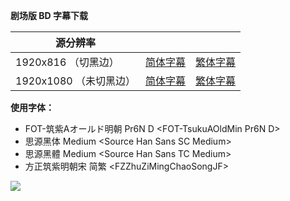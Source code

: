 **剧场版 BD 字幕下载**

| 源分辨率               |                                                              |                                                              |
| ---------------------- | ------------------------------------------------------------ | ------------------------------------------------------------ |
| 1920x816 （切黑边）    | [简体字幕](https://github.com/SweetSub/SweetSub/raw/master/Archive/Children%20of%20the%20Sea/%5BSweetSub%5D%20Children%20of%20the%20Sea.chs.ass) | [繁体字幕](https://github.com/SweetSub/SweetSub/raw/master/Archive/Children%20of%20the%20Sea/%5BSweetSub%5D%20Children%20of%20the%20Sea.cht.ass) |
| 1920x1080 （未切黑边） | [简体字幕](https://github.com/SweetSub/SweetSub/raw/master/Archive/Children%20of%20the%20Sea/%5BSweetSub%5D%20Children%20of%20the%20Sea.uncropped.chs.ass) | [繁体字幕](https://github.com/SweetSub/SweetSub/raw/master/Archive/Children%20of%20the%20Sea/%5BSweetSub%5D%20Children%20of%20the%20Sea.uncropped.cht.ass) |



**使用字体：**

- FOT-筑紫Aオールド明朝 Pr6N D \<FOT-TsukuAOldMin Pr6N D>
- 思源黑体 Medium \<Source Han Sans SC Medium>
- 思源黑體 Medium \<Source Han Sans TC Medium>
- 方正筑紫明朝宋 简繁 \<FZZhuZiMingChaoSongJF>





![](https://i.loli.net/2020/05/20/WuCzkVMAOYRBaFd.png)